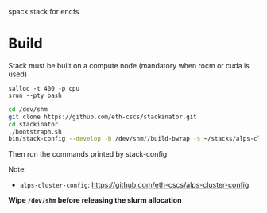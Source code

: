 spack stack for encfs


# Build

Stack must be built on a compute node (mandatory when rocm or cuda is used)
```
salloc -t 400 -p cpu
srun --pty bash
```

```bash
cd /dev/shm
git clone https://github.com/eth-cscs/stackinator.git
cd stackinator
./bootstraph.sh
bin/stack-config --develop -b /dev/shm//build-bwrap -s ~/stacks/alps-cluster-config/hohgant/ -r ~/encfs-stackinator -c /scratch/e1000/$(whoami)/cache-config.yaml
```
Then run the commands printed by stack-config.

Note:
- `alps-cluster-config`: https://github.com/eth-cscs/alps-cluster-config


__Wipe `/dev/shm` before releasing the slurm allocation__
